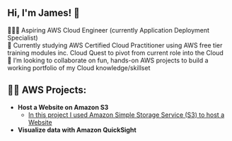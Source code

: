 ## Hi, I'm James! 👋

👨🏻‍💻 Aspiring AWS Cloud Engineer (currently Application Deployment Specialist)<br/>
🌱 Currently studying AWS Certified Cloud Practitioner using AWS free tier training modules inc. Cloud Quest to pivot from current role into the Cloud<br/>
👯 I’m looking to collaborate on fun, hands-on AWS projects to build a working portfolio of my Cloud knowledge/skillset<br/>

<h2>👨‍💻 AWS Projects:</h2>

- <b>Host a Website on Amazon S3</b>
  - [In this project I used Amazon Simple Storage Service (S3) to host a Website](https://github.com/JMORK85/amazon-s3-website)
- <b>Visualize data with Amazon QuickSight</b>


<!--
**JMORK85/JMORK85** is a ✨ _special_ ✨ repository because its `README.md` (this file) appears on your GitHub profile.

Here are some ideas to get you started:

- 👨🏻‍💻 Aspiring AWS Cloud Engineer (currently Application Deployment Specialist) ...
- 🌱 I’m currently learning ...
- 👯 I’m looking to collaborate on ...
- 🤔 I’m looking for help with ...
- 💬 Ask me about ...
- 📫 How to reach me: ...
- 😄 Pronouns: ...
- ⚡ Fun fact: ...
-->
